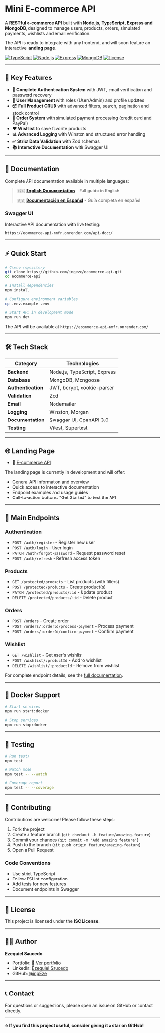 # Mini E-commerce API

A **RESTful e-commerce API** built with **Node.js, TypeScript, Express and MongoDB**, designed to manage users, products, orders, simulated payments, wishlists and email verification.

The API is ready to integrate with any frontend, and will soon feature an interactive **landing page**.

[![TypeScript](https://img.shields.io/badge/TypeScript-5.8-blue.svg)](https://www.typescriptlang.org/)
[![Node.js](https://img.shields.io/badge/Node.js-20+-green.svg)](https://nodejs.org/)
[![Express](https://img.shields.io/badge/Express-5.1-lightgrey.svg)](https://expressjs.com/)
[![MongoDB](https://img.shields.io/badge/MongoDB-8.16-darkgreen.svg)](https://www.mongodb.com/)
[![License](https://img.shields.io/badge/License-ISC-yellow.svg)](https://opensource.org/licenses/ISC)

---

## 🚀 Key Features

- **🔐 Complete Authentication System** with JWT, email verification and password recovery
- **👥 User Management** with roles (User/Admin) and profile updates
- **📦 Full Product CRUD** with advanced filters, search, pagination and stock control
- **🛒 Order System** with simulated payment processing (credit card and PayPal)
- **❤️ Wishlist** to save favorite products
- **📊 Advanced Logging** with Winston and structured error handling
- **✅ Strict Data Validation** with Zod schemas
- **📚 Interactive Documentation** with Swagger UI

---

## 📖 Documentation

Complete API documentation available in multiple languages:

> 🇬🇧 **[English Documentation](src/docs/documentation.en.md)** - Full guide in English
> 
> 🇪🇸 **[Documentación en Español](src/docs/documentation.es.md)** - Guía completa en español

### Swagger UI

Interactive API documentation with live testing:

```
https://ecommerce-api-nmfr.onrender.com/api-docs/
```

---

## ⚡ Quick Start

```bash
# Clone repository
git clone https://github.com/ingeze/ecommerce-api.git
cd ecommerce-api

# Install dependencies
npm install

# Configure environment variables
cp .env.example .env

# Start API in development mode
npm run dev
```

The API will be available at `https://ecommerce-api-nmfr.onrender.com/`

---

## 🛠️ Tech Stack

| Category | Technologies |
|----------|-------------|
| **Backend** | Node.js, TypeScript, Express |
| **Database** | MongoDB, Mongoose |
| **Authentication** | JWT, bcrypt, cookie-parser |
| **Validation** | Zod |
| **Email** | Nodemailer |
| **Logging** | Winston, Morgan |
| **Documentation** | Swagger UI, OpenAPI 3.0 |
| **Testing** | Vitest, Supertest |

---

## 🌐 Landing Page

- 🔗 [E-commerce API](https://ecommerce-api-page.vercel.app)

The landing page is currently in development and will offer:

- General API information and overview
- Quick access to interactive documentation
- Endpoint examples and usage guides
- Call-to-action buttons: "Get Started" to test the API


---

## 📌 Main Endpoints

### Authentication
- `POST /auth/register` - Register new user
- `POST /auth/login` - User login
- `PATCH /auth/forgot-password` - Request password reset
- `POST /auth/refresh` - Refresh access token

### Products
- `GET /protected/products` - List products (with filters)
- `POST /protected/products` - Create product(s)
- `PATCH /protected/products/:id` - Update product
- `DELETE /protected/products/:id` - Delete product

### Orders
- `POST /orders` - Create order
- `POST /orders/:orderId/process-payment` - Process payment
- `POST /orders/:orderId/confirm-payment` - Confirm payment

### Wishlist
- `GET /wishlist` - Get user's wishlist
- `POST /wishlist/:productId` - Add to wishlist
- `DELETE /wishlist/:productId` - Remove from wishlist

For complete endpoint details, see the [full documentation](src/docs/documentation.en.md).

---

## 🐳 Docker Support

```bash
# Start services
npm run start:docker

# Stop services
npm run stop:docker
```

---

## 🧪 Testing

```bash
# Run tests
npm test

# Watch mode
npm test -- --watch

# Coverage report
npm test -- --coverage
```

---

## 🤝 Contributing

Contributions are welcome! Please follow these steps:

1. Fork the project
2. Create a feature branch (`git checkout -b feature/amazing-feature`)
3. Commit your changes (`git commit -m 'Add amazing feature'`)
4. Push to the branch (`git push origin feature/amazing-feature`)
5. Open a Pull Request

### Code Conventions
- Use strict TypeScript
- Follow ESLint configuration
- Add tests for new features
- Document endpoints in Swagger

---

## 📄 License

This project is licensed under the **ISC License**.

---

## 👨‍💻 Author

**Ezequiel Saucedo**

- Portfolio: [📎 Ver portfolio](https://portfolio-nine-sandy-13.vercel.app)
- LinkedIn: [Ezequiel Saucedo](https://www.linkedin.com/in/ezequiel-rodrigo-saucedo-50451a294)
- GitHub: [@ingEze](https://github.com/ingEze)

---

## 📞 Contact

For questions or suggestions, please open an issue on GitHub or contact directly.

---

**⭐ If you find this project useful, consider giving it a star on GitHub!**
